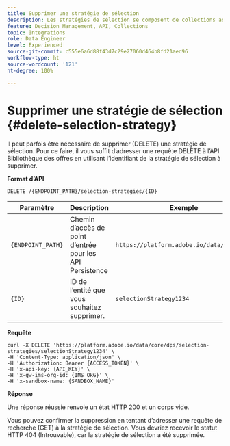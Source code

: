 ```yaml
---
title: Supprimer une stratégie de sélection
description: Les stratégies de sélection se composent de collections associées à des contraintes et à des méthodes de classement pour déterminer les offres.
feature: Decision Management, API, Collections
topic: Integrations
role: Data Engineer
level: Experienced
source-git-commit: c555e6a6d88f43d7c29e27060d464b8fd21aed96
workflow-type: ht
source-wordcount: '121'
ht-degree: 100%

---
```



# Supprimer une stratégie de sélection {#delete-selection-strategy}

Il peut parfois être nécessaire de supprimer (DELETE) une stratégie de sélection. Pour ce faire, il vous suffit d’adresser une requête DELETE à l’API Bibliothèque des offres en utilisant l’identifiant de la stratégie de sélection à supprimer.

**Format d’API**

```http
DELETE /{ENDPOINT_PATH}/selection-strategies/{ID}
```

| Paramètre | Description | Exemple |
| --------- | ----------- | ------- |
| `{ENDPOINT_PATH}` | Chemin d’accès de point d’entrée pour les API Persistence | `https://platform.adobe.io/data/core/dps` |
| `{ID}` | ID de l’entité que vous souhaitez supprimer. | `selectionStrategy1234` |

**Requête**

```shell
curl -X DELETE 'https://platform.adobe.io/data/core/dps/selection-strategies/selectionStrategy1234' \
-H 'Content-Type: application/json' \
-H 'Authorization: Bearer {ACCESS_TOKEN}' \
-H 'x-api-key: {API_KEY}' \
-H 'x-gw-ims-org-id: {IMS_ORG}' \
-H 'x-sandbox-name: {SANDBOX_NAME}'
```

**Réponse**

Une réponse réussie renvoie un état HTTP 200 et un corps vide.

Vous pouvez confirmer la suppression en tentant d’adresser une requête de recherche (GET) à la stratégie de sélection. Vous devriez recevoir le statut HTTP 404 (Introuvable), car la stratégie de sélection a été supprimée.
